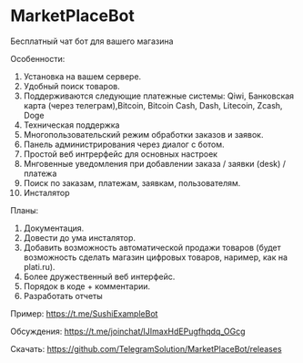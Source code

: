 # MarketPlaceBot
Бесплатный чат бот для вашего магазина

Особенности:
1) Установка на вашем сервере.
2) Удобный поиск товаров.
3) Поддерживаются следующие платежные системы: Qiwi, Банковская карта (через телеграм),Bitcoin, Bitcoin Cash, Dash, Litecoin, Zcash, Doge
4) Техническая поддержка
5) Многопользовательский режим обработки заказов и заявок.
6) Панель администрирования через диалог с ботом.
7) Простой веб интрерфейс для основных настроек
8) Мнговенные уведомления при добавлении заказа / заявки (desk) / платежа
9) Поиск по заказам, платежам, заявкам, пользователям.
10) Инсталятор 

Планы:
1) Документация.
2) Довести до ума инсталятор.
3) Добавить возможность автоматической продажи товаров (будет возможность сделать магазин цифровых товаров, наример, как на plati.ru).
4) Более дружественный веб интерфейс.
5) Порядок в коде + комментарии.
6) Разработать отчеты

Пример:
https://t.me/SushiExampleBot

Обсуждения:
https://t.me/joinchat/IJImaxHdEPugfhqdq_OGcg

Скачать:
https://github.com/TelegramSolution/MarketPlaceBot/releases


